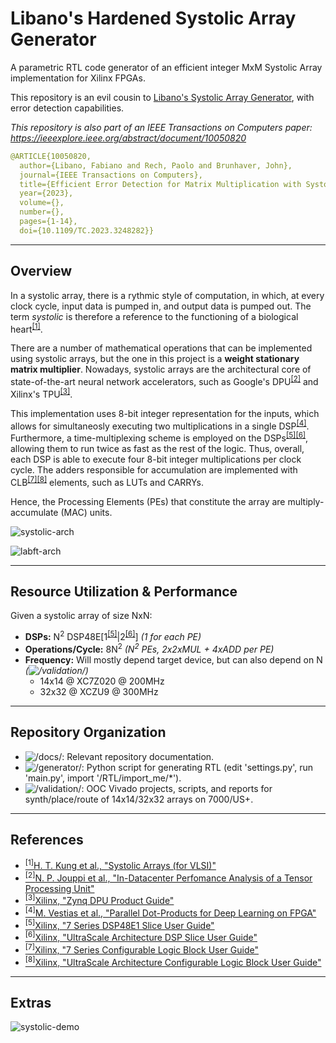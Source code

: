 # Libano's Hardened Systolic Array Generator
A parametric RTL code generator of an efficient integer MxM Systolic Array implementation for Xilinx FPGAs.

This repository is an evil cousin to [Libano's Systolic Array Generator](https://github.com/lllibano/SystolicArray), with error detection capabilities.

*This repository is also part of an IEEE Transactions on Computers paper: https://ieeexplore.ieee.org/abstract/document/10050820*

```yaml
@ARTICLE{10050820,
  author={Libano, Fabiano and Rech, Paolo and Brunhaver, John},
  journal={IEEE Transactions on Computers}, 
  title={Efficient Error Detection for Matrix Multiplication with Systolic Arrays on FPGAs}, 
  year={2023},
  volume={},
  number={},
  pages={1-14},
  doi={10.1109/TC.2023.3248282}}
```

---

## Overview

In a systolic array, there is a rythmic style of computation, in which, at every clock cycle, input data is pumped in, and output data is pumped out.
The term *systolic* is therefore a reference to the functioning of a biological heart<sup>[[1]](https://books.google.com.br/books/about/Systolic_Arrays_for_VLSI.html?id=pAKfHAAACAAJ&redir_esc=y)</sup>.

There are a number of mathematical operations that can be implemented using systolic arrays, but the one in this project is a **weight stationary matrix multiplier**. Nowadays, systolic arrays are the architectural core of state-of-the-art neural network accelerators, such as Google's DPU<sup>[[2]](https://ieeexplore.ieee.org/abstract/document/8192463)</sup> and Xilinx's TPU<sup>[[3]](https://www.xilinx.com/support/documentation/ip_documentation/dpu/v3_1/pg338-dpu.pdf)</sup>.

This implementation uses 8-bit integer representation for the inputs, which allows for simultaneosly executing two multiplications in a single DSP<sup>[[4]](https://ieeexplore.ieee.org/document/8056863)</sup>. Furthermore, a time-multiplexing scheme is employed on the DSPs<sup>[[5]](https://www.xilinx.com/support/documentation/user_guides/ug479_7Series_DSP48E1.pdf)</sup><sup>[[6]](https://www.xilinx.com/support/documentation/user_guides/ug579-ultrascale-dsp.pdf)</sup>, allowing them to run twice as fast as the rest of the logic. Thus, overall, each DSP is able to execute four 8-bit integer multiplications per clock cycle.
The adders responsible for accumulation are implemented with CLB<sup>[[7]](https://www.xilinx.com/support/documentation/user_guides/ug474_7Series_CLB.pdf)</sup><sup>[[8]](https://www.xilinx.com/support/documentation/user_guides/ug574-ultrascale-clb.pdf)</sup> elements, such as LUTs and CARRYs.

Hence, the Processing Elements (PEs) that constitute the array are multiply-accumulate (MAC) units.

![systolic-arch](/docs/systolic-arch.png)

![labft-arch](/docs/labft-arch.png)

---

## Resource Utilization & Performance

Given a systolic array of size NxN:
- **DSPs:** N<sup>2</sup> DSP48E[1<sup>[[5]](https://www.xilinx.com/support/documentation/user_guides/ug479_7Series_DSP48E1.pdf)</sup>|2<sup>[[6]](https://www.xilinx.com/support/documentation/user_guides/ug579-ultrascale-dsp.pdf)</sup>] *(1 for each PE)*
- **Operations/Cycle:** 8N<sup>2</sup> *(N<sup>2</sup> PEs, 2x2xMUL + 4xADD per PE)*
- **Frequency:** Will mostly depend target device, but can also depend on N *(![/validation/](/validation/))*
	- 14x14 @ XC7Z020 @ 200MHz
	- 32x32 @ XCZU9   @ 300MHz

---

## Repository Organization

- ![/docs/](/docs/): Relevant repository documentation.
- ![/generator/](/generator/): Python script for generating RTL (edit 'settings.py', run 'main.py', import '/RTL/import_me/*').
- ![/validation/](/validation/): OOC Vivado projects, scripts, and reports for synth/place/route of 14x14/32x32 arrays on 7000/US+.

---

## References

- [<sup>[1]</sup>H. T. Kung et al., "Systolic Arrays (for VLSI)"](https://books.google.com.br/books/about/Systolic_Arrays_for_VLSI.html?id=pAKfHAAACAAJ&redir_esc=y)
- [<sup>[2]</sup>N. P. Jouppi et al., "In-Datacenter Perfomance Analysis of a Tensor Processing Unit"](https://ieeexplore.ieee.org/abstract/document/8192463)
- [<sup>[3]</sup>Xilinx, "Zynq DPU Product Guide"](https://www.xilinx.com/support/documentation/ip_documentation/dpu/v3_1/pg338-dpu.pdf)
- [<sup>[4]</sup>M. Vestias et al., "Parallel Dot-Products for Deep Learning on FPGA"](https://ieeexplore.ieee.org/document/8056863)
- [<sup>[5]</sup>Xilinx, "7 Series DSP48E1 Slice User Guide"](https://www.xilinx.com/support/documentation/user_guides/ug479_7Series_DSP48E1.pdf)
- [<sup>[6]</sup>Xilinx, "UltraScale Architecture DSP Slice User Guide"](https://www.xilinx.com/support/documentation/user_guides/ug579-ultrascale-dsp.pdf)
- [<sup>[7]</sup>Xilinx, "7 Series Configurable Logic Block User Guide"](https://www.xilinx.com/support/documentation/user_guides/ug474_7Series_CLB.pdf)
- [<sup>[8]</sup>Xilinx, "UltraScale Architecture Configurable Logic Block User Guide"](https://www.xilinx.com/support/documentation/user_guides/ug574-ultrascale-clb.pdf)

---

## Extras
![systolic-demo](/docs/demo.gif)
